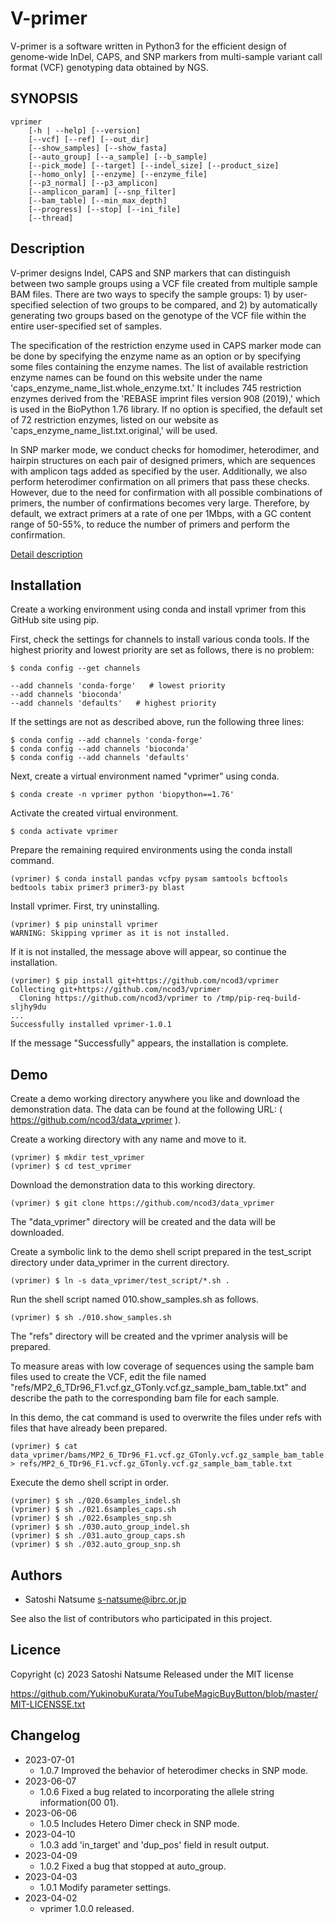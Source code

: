 # V-primer

V-primer is a software written in Python3 for the efficient design of genome-wide InDel, CAPS, and SNP markers from multi-sample variant call format (VCF) genotyping data obtained by NGS.

## SYNOPSIS
```
vprimer
	[-h | --help] [--version]
	[--vcf] [--ref] [--out_dir]
	[--show_samples] [--show_fasta]
	[--auto_group] [--a_sample] [--b_sample] 
	[--pick_mode] [--target] [--indel_size] [--product_size]
	[--homo_only] [--enzyme] [--enzyme_file] 
	[--p3_normal] [--p3_amplicon]
	[--amplicon_param] [--snp_filter] 
	[--bam_table] [--min_max_depth]
	[--progress] [--stop] [--ini_file]
	[--thread]
```

## Description

V-primer designs Indel, CAPS and SNP markers that can distinguish between two sample groups using a VCF file created from multiple sample BAM files. There are two ways to specify the sample groups: 1) by user-specified selection of two groups to be compared, and 2) by automatically generating two groups based on the genotype of the VCF file within the entire user-specified set of samples.

The specification of the restriction enzyme used in CAPS marker mode can be done by specifying the enzyme name as an option or by specifying some files containing the enzyme names. The list of available restriction enzyme names can be found on this website under the name 'caps_enzyme_name_list.whole_enzyme.txt.' It includes 745 restriction enzymes derived from the 'REBASE imprint files version 908 (2019),' which is used in the BioPython 1.76 library. If no option is specified, the default set of 72 restriction enzymes, listed on our website as 'caps_enzyme_name_list.txt.original,' will be used.

In SNP marker mode, we conduct checks for homodimer, heterodimer, and hairpin structures on each pair of designed primers, which are sequences with amplicon tags added as specified by the user. Additionally, we also perform heterodimer confirmation on all primers that pass these checks. However, due to the need for confirmation with all possible combinations of primers, the number of confirmations becomes very large. Therefore, by default, we extract primers at a rate of one per 1Mbps, with a GC content range of 50-55%, to reduce the number of primers and perform the confirmation.


[Detail description](doc/DESCRIPTION.md)


## Installation

Create a working environment using conda and install vprimer from this GitHub site using pip.

First, check the settings for channels to install various conda tools. If the highest priority and lowest priority are set as follows, there is no problem:

```
$ conda config --get channels

--add channels 'conda-forge'   # lowest priority
--add channels 'bioconda'
--add channels 'defaults'   # highest priority
```

If the settings are not as described above, run the following three lines:

```
$ conda config --add channels 'conda-forge'
$ conda config --add channels 'bioconda'
$ conda config --add channels 'defaults'

```

Next, create a virtual environment named "vprimer" using conda.

```
$ conda create -n vprimer python 'biopython==1.76'
```

Activate the created virtual environment.

```
$ conda activate vprimer
```

Prepare the remaining required environments using the conda install command.

```
(vprimer) $ conda install pandas vcfpy pysam samtools bcftools bedtools tabix primer3 primer3-py blast
```

Install vprimer. First, try uninstalling.

```
(vprimer) $ pip uninstall vprimer
WARNING: Skipping vprimer as it is not installed.
```

If it is not installed, the message above will appear, so continue the installation.


```
(vprimer) $ pip install git+https://github.com/ncod3/vprimer
Collecting git+https://github.com/ncod3/vprimer
  Cloning https://github.com/ncod3/vprimer to /tmp/pip-req-build-sljhy9du
...
Successfully installed vprimer-1.0.1
```

If the message "Successfully" appears, the installation is complete.


## Demo

Create a demo working directory anywhere you like and download the demonstration data. The data can be found at the following URL: ( https://github.com/ncod3/data_vprimer ).

Create a working directory with any name and move to it.

```
(vprimer) $ mkdir test_vprimer
(vprimer) $ cd test_vprimer
```

Download the demonstration data to this working directory.

```
(vprimer) $ git clone https://github.com/ncod3/data_vprimer
```

The "data_vprimer" directory will be created and the data will be downloaded.

Create a symbolic link to the demo shell script prepared in the test_script directory under data_vprimer in the current directory.

```
(vprimer) $ ln -s data_vprimer/test_script/*.sh .
```

Run the shell script named 010.show_samples.sh as follows.

```
(vprimer) $ sh ./010.show_samples.sh
```

The "refs" directory will be created and the vprimer analysis will be prepared.

To measure areas with low coverage of sequences using the sample bam files used to create the VCF, edit the file named "refs/MP2_6_TDr96_F1.vcf.gz_GTonly.vcf.gz_sample_bam_table.txt" and describe the path to the corresponding bam file for each sample.

In this demo, the cat command is used to overwrite the files under refs with files that have already been prepared.

```
(vprimer) $ cat data_vprimer/bams/MP2_6_TDr96_F1.vcf.gz_GTonly.vcf.gz_sample_bam_table.txt_filled > refs/MP2_6_TDr96_F1.vcf.gz_GTonly.vcf.gz_sample_bam_table.txt
```

Execute the demo shell script in order.

```
(vprimer) $ sh ./020.6samples_indel.sh
(vprimer) $ sh ./021.6samples_caps.sh
(vprimer) $ sh ./022.6samples_snp.sh
(vprimer) $ sh ./030.auto_group_indel.sh
(vprimer) $ sh ./031.auto_group_caps.sh
(vprimer) $ sh ./032.auto_group_snp.sh
```

## Authors
- Satoshi Natsume s-natsume@ibrc.or.jp

See also the list of contributors who participated in this project.

## Licence

Copyright (c) 2023 Satoshi Natsume
Released under the MIT license

https://github.com/YukinobuKurata/YouTubeMagicBuyButton/blob/master/MIT-LICENSSE.txt

## Changelog
- 2023-07-01
	- 1.0.7 Improved the behavior of heterodimer checks in SNP mode.
- 2023-06-07
	- 1.0.6 Fixed a bug related to incorporating the allele string information(00 01).
- 2023-06-06
	- 1.0.5 Includes Hetero Dimer check in SNP mode.
- 2023-04-10
	- 1.0.3 add 'in_target' and 'dup_pos' field in result output.
- 2023-04-09
	- 1.0.2 Fixed a bug that stopped at auto_group.
- 2023-04-03
	- 1.0.1 Modify parameter settings.
- 2023-04-02 
	- vprimer 1.0.0 released.





